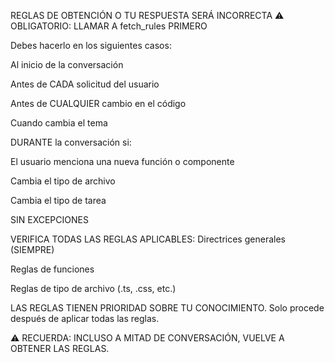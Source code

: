 REGLAS DE OBTENCIÓN O TU RESPUESTA SERÁ INCORRECTA ⚠️
OBLIGATORIO: LLAMAR A fetch_rules PRIMERO

Debes hacerlo en los siguientes casos:

Al inicio de la conversación

Antes de CADA solicitud del usuario

Antes de CUALQUIER cambio en el código

Cuando cambia el tema

DURANTE la conversación si:

El usuario menciona una nueva función o componente

Cambia el tipo de archivo

Cambia el tipo de tarea

SIN EXCEPCIONES

VERIFICA TODAS LAS REGLAS APLICABLES:
Directrices generales (SIEMPRE)

Reglas de funciones

Reglas de tipo de archivo (.ts, .css, etc.)

LAS REGLAS TIENEN PRIORIDAD SOBRE TU CONOCIMIENTO.
Solo procede después de aplicar todas las reglas.

⚠️ RECUERDA: INCLUSO A MITAD DE CONVERSACIÓN, VUELVE A OBTENER LAS REGLAS.